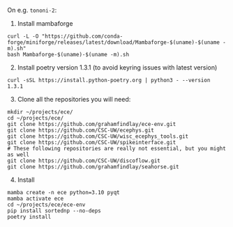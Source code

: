 On e.g. `tononi-2`:

1. Install mambaforge
```
curl -L -O "https://github.com/conda-forge/miniforge/releases/latest/download/Mambaforge-$(uname)-$(uname -m).sh"
bash Mambaforge-$(uname)-$(uname -m).sh
```
2. Install poetry version 1.3.1 (to avoid keyring issues with latest version)
```
curl -sSL https://install.python-poetry.org | python3 - --version 1.3.1
```
3. Clone all the repositories you will need:
```
mkdir ~/projects/ece/
cd ~/projects/ece/
git clone https://github.com/grahamfindlay/ece-env.git
git clone https://github.com/CSC-UW/ecephys.git
git clone https://github.com/CSC-UW/wisc_ecephys_tools.git
git clone https://github.com/CSC-UW/spikeinterface.git
# These following repositories are really not essential, but you might as well
git clone https://github.com/CSC-UW/discoflow.git
git clone https://github.com/grahamfindlay/seahorse.git
```
4. Install
```
mamba create -n ece python=3.10 pyqt
mamba activate ece
cd ~/projects/ece/ece-env
pip install sortednp --no-deps
poetry install
```